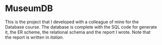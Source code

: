 # MuseumDB
This is the project that I developed with a colleague of mine for the Database course. The database is complete with the SQL code for generate it, the ER scheme, the relational schema and the report I wrote. Note that the report is written in *italian*. 
